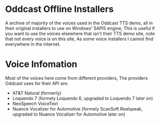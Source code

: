 # Oddcast Offline Installers
A archive of majority of the voices used in the Oddcast TTS demo, all in their original installers to use on Windows' SAPI5 engine, This is useful if you want to use the voices elsewhere that isn't their TTS demo site, note that not every voice is on this site, As some voice installers I cannot find everywhere in the internet.

# Voice Infomation
Most of the voices here come from different providers, The providers Oddcast uses for their API are:
- AT&T Natural (formerly)
- Loquendo 7 (formely Loquendo 6, upgraded to Loquendo 7 later on)
- NeoSpeech VoiceText
- Nuance Vocalizer for Automotive (formely ScanSoft Realspeak, upgraded to Nuance Vocalizer for Automotive later on)
